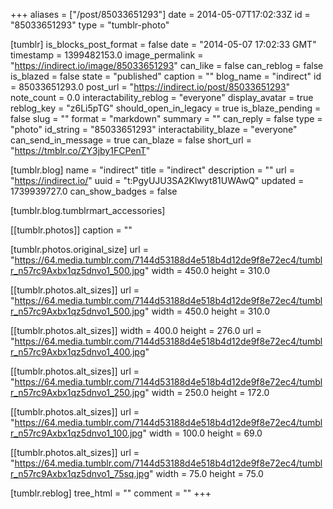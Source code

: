 +++
aliases = ["/post/85033651293"]
date = 2014-05-07T17:02:33Z
id = "85033651293"
type = "tumblr-photo"

[tumblr]
is_blocks_post_format = false
date = "2014-05-07 17:02:33 GMT"
timestamp = 1399482153.0
image_permalink = "https://indirect.io/image/85033651293"
can_like = false
can_reblog = false
is_blazed = false
state = "published"
caption = ""
blog_name = "indirect"
id = 85033651293.0
post_url = "https://indirect.io/post/85033651293"
note_count = 0.0
interactability_reblog = "everyone"
display_avatar = true
reblog_key = "z6Li5pTG"
should_open_in_legacy = true
is_blaze_pending = false
slug = ""
format = "markdown"
summary = ""
can_reply = false
type = "photo"
id_string = "85033651293"
interactability_blaze = "everyone"
can_send_in_message = true
can_blaze = false
short_url = "https://tmblr.co/ZY3jby1FCPenT"

[tumblr.blog]
name = "indirect"
title = "indirect"
description = ""
url = "https://indirect.io/"
uuid = "t:PgyUJU3SA2Klwyt81UWAwQ"
updated = 1739939727.0
can_show_badges = false

[tumblr.blog.tumblrmart_accessories]

[[tumblr.photos]]
caption = ""

[tumblr.photos.original_size]
url = "https://64.media.tumblr.com/7144d53188d4e518b4d12de9f8e72ec4/tumblr_n57rc9Axbx1qz5dnvo1_500.jpg"
width = 450.0
height = 310.0

[[tumblr.photos.alt_sizes]]
url = "https://64.media.tumblr.com/7144d53188d4e518b4d12de9f8e72ec4/tumblr_n57rc9Axbx1qz5dnvo1_500.jpg"
width = 450.0
height = 310.0

[[tumblr.photos.alt_sizes]]
width = 400.0
height = 276.0
url = "https://64.media.tumblr.com/7144d53188d4e518b4d12de9f8e72ec4/tumblr_n57rc9Axbx1qz5dnvo1_400.jpg"

[[tumblr.photos.alt_sizes]]
url = "https://64.media.tumblr.com/7144d53188d4e518b4d12de9f8e72ec4/tumblr_n57rc9Axbx1qz5dnvo1_250.jpg"
width = 250.0
height = 172.0

[[tumblr.photos.alt_sizes]]
url = "https://64.media.tumblr.com/7144d53188d4e518b4d12de9f8e72ec4/tumblr_n57rc9Axbx1qz5dnvo1_100.jpg"
width = 100.0
height = 69.0

[[tumblr.photos.alt_sizes]]
url = "https://64.media.tumblr.com/7144d53188d4e518b4d12de9f8e72ec4/tumblr_n57rc9Axbx1qz5dnvo1_75sq.jpg"
width = 75.0
height = 75.0

[tumblr.reblog]
tree_html = ""
comment = ""
+++
